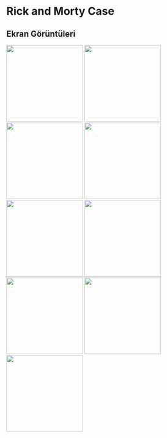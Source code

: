 # Rick and Morty Case

## Ekran Görüntüleri

<img src="https://github.com/OyaOzcan/rickandmortycase/assets/141520129/f6b03d8f-13ce-4265-9668-911a75f481d3" width="200"/>
<img src="https://github.com/OyaOzcan/rickandmortycase/assets/141520129/882d6ff1-fbc2-4bc7-91da-b725e49af7bf" width="200"/>
<img src="https://github.com/OyaOzcan/rickandmortycase/assets/141520129/70325ea2-056d-434c-97ec-4978442b5c0f" width="200"/>
<img src="https://github.com/OyaOzcan/rickandmortycase/assets/141520129/5d486173-0f9c-4daf-9bfc-598e8cda258e" width="200"/>
<img src="https://github.com/OyaOzcan/rickandmortycase/assets/141520129/30dbd287-ddd4-4012-8ae3-ebf38b056189" width="200"/>
<img src="https://github.com/OyaOzcan/rickandmortycase/assets/141520129/a8ef3a67-f351-4182-a40f-be1bae559edc" width="200"/>
<img src="https://github.com/OyaOzcan/rickandmortycase/assets/141520129/20f6bf9e-c425-457c-b3b9-958491e94c86" width="200"/>
<img src="https://github.com/OyaOzcan/rickandmortycase/assets/141520129/ef80d0ad-340b-4339-9414-2a2acf49d625" width="200"/>
<img src="https://github.com/OyaOzcan/rickandmortycase/assets/141520129/a8ef3a67-f351-4182-a40f-be1bae559edc" width="200"/>
